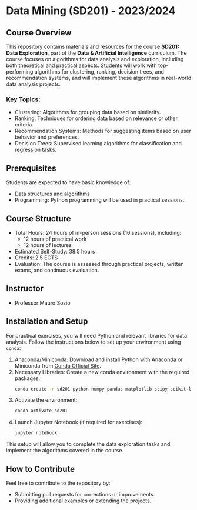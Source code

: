 # Data Mining (SD201) - 2023/2024

## Course Overview

This repository contains materials and resources for the course **SD201: Data Exploration**, part of the **Data & Artificial Intelligence** curriculum. The course focuses on algorithms for data analysis and exploration, including both theoretical and practical aspects. Students will work with top-performing algorithms for clustering, ranking, decision trees, and recommendation systems, and will implement these algorithms in real-world data analysis projects.

### Key Topics:

- Clustering: Algorithms for grouping data based on similarity.
- Ranking: Techniques for ordering data based on relevance or other criteria.
- Recommendation Systems: Methods for suggesting items based on user behavior and preferences.
- Decision Trees: Supervised learning algorithms for classification and regression tasks.

## Prerequisites

Students are expected to have basic knowledge of:
- Data structures and algorithms
- Programming: Python programming will be used in practical sessions.

## Course Structure

- Total Hours: 24 hours of in-person sessions (16 sessions), including:
  - 12 hours of practical work
  - 12 hours of lectures
- Estimated Self-Study: 38.5 hours
- Credits: 2.5 ECTS
- Evaluation: The course is assessed through practical projects, written exams, and continuous evaluation.

## Instructor

- Professor Mauro Sozio

## Installation and Setup

For practical exercises, you will need Python and relevant libraries for data analysis. Follow the instructions below to set up your environment using `conda`:

1. Anaconda/Miniconda: Download and install Python with Anaconda or Miniconda from [Conda Official Site](https://docs.conda.io/en/latest/).
2. Necessary Libraries: Create a new conda environment with the required packages:
   ```bash
   conda create -n sd201 python numpy pandas matplotlib scipy scikit-learn jupyter ipykernel
   ```
3. Activate the environment:
   ```bash
   conda activate sd201
   ```
4. Launch Jupyter Notebook (if required for exercises):
   ```bash
   jupyter notebook
   ```

This setup will allow you to complete the data exploration tasks and implement the algorithms covered in the course.

## How to Contribute

Feel free to contribute to the repository by:
- Submitting pull requests for corrections or improvements.
- Providing additional examples or extending the projects.
